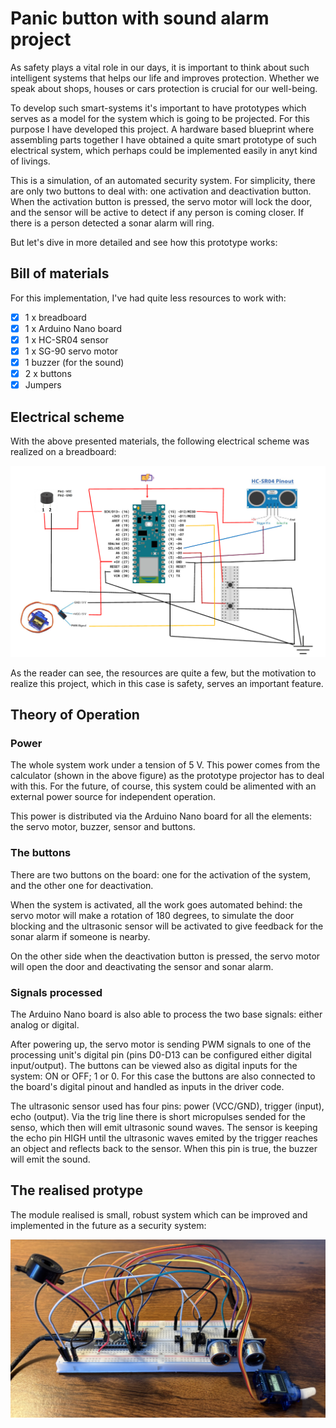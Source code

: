# Panic button with sound alarm project

As safety plays a vital role in our days, it is important to think about such intelligent systems that helps our life and improves protection. Whether we speak about shops, houses or cars protection is crucial for our well-being. 

To develop such smart-systems it's important to have prototypes which serves as a model for the system which is going to be projected. For this purpose I have developed this project. A hardware based blueprint where assembling parts together I have obtained a quite smart prototype of such electrical system, which perhaps could be implemented easily in anyt kind of livings.

This is a simulation, of an automated security system. For simplicity, there are only two buttons to deal with: one activation and deactivation button. When the activation button is pressed, the servo motor will lock the door, and the sensor will be active to detect if any person is coming closer. If there is a person detected a sonar alarm will ring.

But let's dive in more detailed and see how this prototype works:

## Bill of materials

For this implementation, I've had quite less resources to work with:

- [x] 1 x breadboard
- [x] 1 x Arduino Nano board
- [x] 1 x HC-SR04 sensor
- [x] 1 x SG-90 servo motor
- [x] 1 buzzer (for the sound)
- [x] 2 x buttons
- [x] Jumpers

## Electrical scheme

With the above presented materials, the following electrical scheme was realized on a breadboard:

![Ref Image](./photos/schematic_diagram.png)

As the reader can see, the resources are quite a few, but the motivation to realize this project, which in this case is safety, serves an important feature.

## Theory of Operation

### Power

The whole system work under a tension of 5 V. This power comes from the calculator (shown in the above figure) as the prototype projector has to deal with this. For the future, of course, this system could be alimented with an external power source for independent operation. 

This power is distributed via the Arduino Nano board for all the elements: the servo motor, buzzer, sensor and buttons.

### The buttons

There are two buttons on the board: one for the activation of the system, and the other one for deactivation.

When the system is activated, all the work goes automated behind: the servo motor will make a rotation of 180 degrees, to simulate the door blocking and the ultrasonic sensor will be activated to give feedback for the sonar alarm if someone is nearby. 

On the other side when the deactivation button is pressed, the servo motor will open the door and deactivating the sensor and sonar alarm.

### Signals processed

The Arduino Nano board is also able to process the two base signals: either analog or digital.

After powering up, the servo motor is sending PWM signals to one of the processing unit's digital pin (pins D0-D13 can be configured either digital input/output). The buttons can be viewed also as digital inputs for the system: ON or OFF; 1 or 0. For this case the buttons are also connected to the board's digital pinout and handled as inputs in the driver code.

The ultrasonic sensor used has four pins: power (VCC/GND), trigger (input), echo (output). Via the trig line there is short micropulses sended for the senso, which then will emit ultrasonic sound waves. The sensor is keeping the echo pin HIGH until the ultrasonic waves emited by the trigger reaches an object and reflects back to the sensor. When this pin is true, the buzzer will emit the sound.

## The realised protype

The module realised is small, robust system which can be improved and implemented in the future as a security system: 

![Ref Image](./photos/system_realised.jpeg)